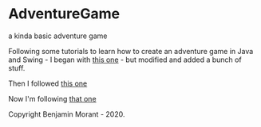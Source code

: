 # AdventureGame

a kinda basic adventure game

Following some tutorials to learn how to create an adventure game in Java and Swing - 
I began with [this one](https://www.youtube.com/channel/UCS94AD0gxLakurK-6jnqV1w) - but modified and added a bunch of stuff.

Then I followed [this one](https://www.youtube.com/watch?v=ythUl5ykZTQ)

Now I'm following [that one](https://www.youtube.com/watch?v=tyE0Fbdxum4)

Copyright Benjamin Morant - 2020.
